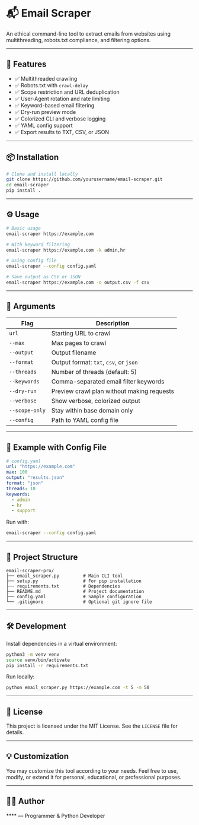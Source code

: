 # 📬 Email Scraper

An ethical command-line tool to extract emails from websites using multithreading, robots.txt compliance, and filtering options.

---

## 🚀 Features

- ✅ Multithreaded crawling
- ✅ Robots.txt with `crawl-delay`
- ✅ Scope restriction and URL deduplication
- ✅ User-Agent rotation and rate limiting
- ✅ Keyword-based email filtering
- ✅ Dry-run preview mode
- ✅ Colorized CLI and verbose logging
- ✅ YAML config support
- ✅ Export results to TXT, CSV, or JSON

---

## 📦 Installation

```bash
# Clone and install locally
git clone https://github.com/yourusername/email-scraper.git
cd email-scraper
pip install .
```

---

## ⚙️ Usage

```bash
# Basic usage
email-scraper https://example.com

# With keyword filtering
email-scraper https://example.com -k admin,hr

# Using config file
email-scraper --config config.yaml

# Save output as CSV or JSON
email-scraper https://example.com -o output.csv -f csv
```

---

## 🔧 Arguments

| Flag           | Description                               |
|----------------|-------------------------------------------|
| `url`          | Starting URL to crawl                     |
| `--max`        | Max pages to crawl                        |
| `--output`     | Output filename                           |
| `--format`     | Output format: `txt`, `csv`, or `json`    |
| `--threads`    | Number of threads (default: 5)            |
| `--keywords`   | Comma-separated email filter keywords     |
| `--dry-run`    | Preview crawl plan without making requests|
| `--verbose`    | Show verbose, colorized output            |
| `--scope-only` | Stay within base domain only              |
| `--config`     | Path to YAML config file                  |

---

## 🧪 Example with Config File

```yaml
# config.yaml
url: "https://example.com"
max: 100
output: "results.json"
format: "json"
threads: 10
keywords:
  - admin
  - hr
  - support
```

Run with:
```bash
email-scraper --config config.yaml
```

---

## 📁 Project Structure

```
email-scraper-pro/
├── email_scraper.py         # Main CLI tool
├── setup.py                 # For pip installation
├── requirements.txt         # Dependencies
├── README.md                # Project documentation
├── config.yaml              # Sample configuration
└── .gitignore               # Optional git ignore file
```

---

## 🛠 Development

Install dependencies in a virtual environment:
```bash
python3 -m venv venv
source venv/bin/activate
pip install -r requirements.txt
```

Run locally:
```bash
python email_scraper.py https://example.com -t 5 -m 50
```

---

## 📝 License

This project is licensed under the MIT License. See the `LICENSE` file for details.

---

## 💡 Customization

You may customize this tool according to your needs. Feel free to use, modify, or extend it for personal, educational, or professional purposes.

---

## 👨‍💻 Author

**** — Programmer & Python Developer  

